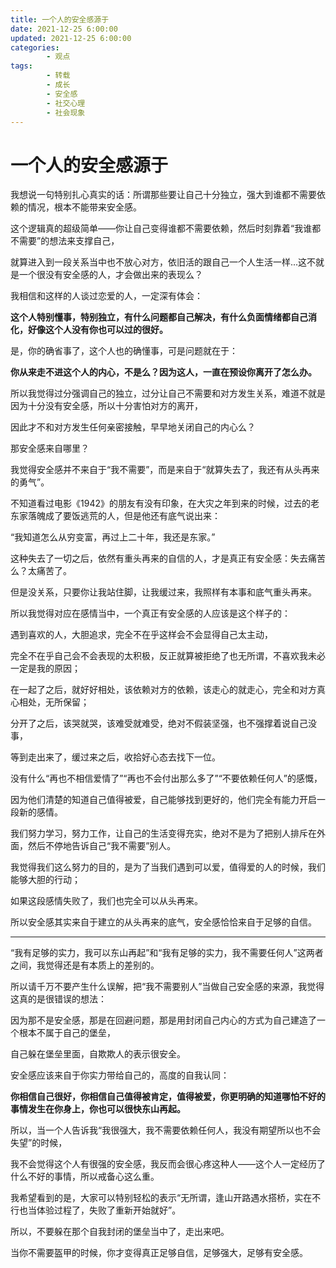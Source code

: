 ```yaml
---
title: 一个人的安全感源于
date: 2021-12-25 6:00:00
updated: 2021-12-25 6:00:00
categories:
        - 观点
tags:
        - 转载
        - 成长
        - 安全感
        - 社交心理
        - 社会现象
---
```


# 一个人的安全感源于

我想说一句特别扎心真实的话：所谓那些要让自己十分独立，强大到谁都不需要依赖的情况，根本不能带来安全感。

这个逻辑真的超级简单——你让自己变得谁都不需要依赖，然后时刻靠着“我谁都不需要”的想法来支撑自己，

就算进入到一段关系当中也不放心对方，依旧活的跟自己一个人生活一样...这不就是一个很没有安全感的人，才会做出来的表现么？

我相信和这样的人谈过恋爱的人，一定深有体会：

**这个人特别懂事，特别独立，有什么问题都自己解决，有什么负面情绪都自己消化，好像这个人没有你也可以过的很好。**

是，你的确省事了，这个人也的确懂事，可是问题就在于：

**你从来走不进这个人的内心，不是么？因为这人，一直在预设你离开了怎么办。**

所以我觉得过分强调自己的独立，过分让自己不需要和对方发生关系，难道不就是因为十分没有安全感，所以十分害怕对方的离开，

因此才不和对方发生任何亲密接触，早早地关闭自己的内心么？

那安全感来自哪里？

我觉得安全感并不来自于“我不需要”，而是来自于“就算失去了，我还有从头再来的勇气”。

不知道看过电影《1942》的朋友有没有印象，在大灾之年到来的时候，过去的老东家落魄成了要饭逃荒的人，但是他还有底气说出来：

“我知道怎么从穷变富，再过上二十年，我还是东家。”

这种失去了一切之后，依然有重头再来的自信的人，才是真正有安全感：失去痛苦么？太痛苦了。

但是没关系，只要你让我站住脚，让我缓过来，我照样有本事和底气重头再来。

所以我觉得对应在感情当中，一个真正有安全感的人应该是这个样子的：

遇到喜欢的人，大胆追求，完全不在乎这样会不会显得自己太主动，

完全不在乎自己会不会表现的太积极，反正就算被拒绝了也无所谓，不喜欢我未必一定是我的原因；

在一起了之后，就好好相处，该依赖对方的依赖，该走心的就走心，完全和对方真心相处，无所保留；

分开了之后，该哭就哭，该难受就难受，绝对不假装坚强，也不强撑着说自己没事，

等到走出来了，缓过来之后，收拾好心态去找下一位。

没有什么“再也不相信爱情了”“再也不会付出那么多了”“不要依赖任何人”的感慨，

因为他们清楚的知道自己值得被爱，自己能够找到更好的，他们完全有能力开启一段新的感情。

我们努力学习，努力工作，让自己的生活变得充实，绝对不是为了把别人排斥在外面，然后不停地告诉自己“我不需要”别人。

我觉得我们这么努力的目的，是为了当我们遇到可以爱，值得爱的人的时候，我们能够大胆的行动；

如果这段感情失败了，我们也完全可以从头再来。

所以安全感其实来自于建立的从头再来的底气，安全感恰恰来自于足够的自信。

------

“我有足够的实力，我可以东山再起”和“我有足够的实力，我不需要任何人”这两者之间，我觉得还是有本质上的差别的。

所以请千万不要产生什么误解，把“我不需要别人”当做自己安全感的来源，我觉得这真的是很错误的想法：

因为那不是安全感，那是在回避问题，那是用封闭自己内心的方式为自己建造了一个根本不属于自己的堡垒，

自己躲在堡垒里面，自欺欺人的表示很安全。

安全感应该来自于你实力带给自己的，高度的自我认同：

**你相信自己很好，你相信自己值得被肯定，值得被爱，你更明确的知道哪怕不好的事情发生在你身上，你也可以很快东山再起。**

所以，当一个人告诉我“我很强大，我不需要依赖任何人，我没有期望所以也不会失望”的时候，

我不会觉得这个人有很强的安全感，我反而会很心疼这种人——这个人一定经历了什么不好的事情，所以戒备心这么重。

我希望看到的是，大家可以特别轻松的表示“无所谓，逢山开路遇水搭桥，实在不行也当体验过程了，失败了重新开始就好”。

所以，不要躲在那个自我封闭的堡垒当中了，走出来吧。

当你不需要盔甲的时候，你才变得真正足够自信，足够强大，足够有安全感。